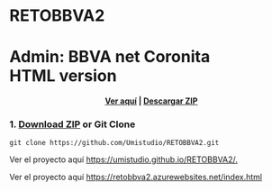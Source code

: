 # RETOBBVA2
# Admin: BBVA net Coronita <br> HTML version



<p align="center">
  <strong>
    <a href="https://github.com/Umistudio/RETOBBVA2.git" target="_blank">Ver aquí</a> | <a href="https://retobbva2.azurewebsites.net/index.html " target="_blank">Descargar ZIP</a>
  </strong>
</p>


### 1. [Download ZIP](https://github.com/Umistudio/RETOBBVA2.git) or Git Clone

```
git clone https://github.com/Umistudio/RETOBBVA2.git
```


Ver el proyecto aquí [https://umistudio.github.io/RETOBBVA2/.  ](https://umistudio.github.io/RETOBBVA2/)

Ver el proyecto aquí [https://retobbva2.azurewebsites.net/index.html  ](https://retobbva2.azurewebsites.net/index.html)




































